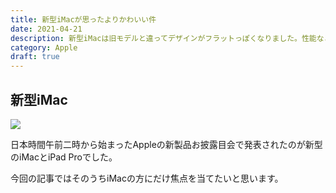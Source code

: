 ```yaml
---
title: 新型iMacが思ったよりかわいい件
date: 2021-04-21
description: 新型iMacは旧モデルと違ってデザインがフラットっぽくなりました。性能などはどうなのでしょうか
category: Apple
draft: true
---
```


## 新型iMac

![](https://www.apple.com/v/imac-24/a/images/overview/color_front_blue__x3psx2ttezmi_large_2x.jpg)

日本時間午前二時から始まったAppleの新製品お披露目会で発表されたのが新型のiMacとiPad Proでした。

今回の記事ではそのうちiMacの方にだけ焦点を当てたいと思います。